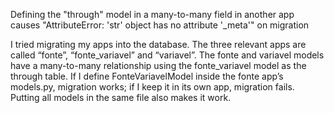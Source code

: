 Defining the "through" model in a many-to-many field in another app causes "AttributeError: 'str' object has no attribute '_meta'" on migration

I tried migrating my apps into the database. The three relevant apps are called “fonte”, “fonte_variavel” and “variavel”. The fonte and variavel models have a many-to-many relationship using the fonte_variavel model as the through table. If I define FonteVariavelModel inside the fonte app’s models.py, migration works; if I keep it in its own app, migration fails. Putting all models in the same file also makes it work.